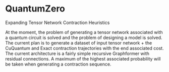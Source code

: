 # QuantumZero
Expanding Tensor Network Contraction Heuristics

At the moment, the problem of generating a tensor network associated with a quantum circuit is solved and the problem of designing a model is solved. 
The current plan is to generate a dataset of input tensor network + the CuQuantum and Exact contraction trajectories with the end associated cost. 
The current architecture is a fairly simple recursive Graphformer with residual connections. A maximum of the highest associated probability will be taken 
when generating a contraction sequence.
